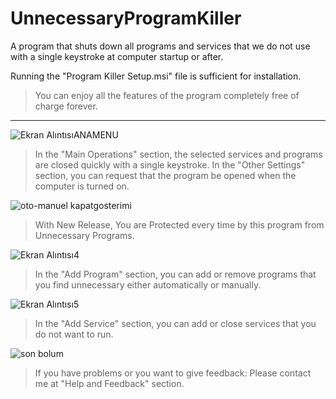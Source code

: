 # UnnecessaryProgramKiller
A program that shuts down all programs and services that we do not use with a single keystroke at computer startup or after.

Running the "Program Killer Setup.msi" file is sufficient for installation.

> You can enjoy all the features of the program completely free of charge forever.

-------------------------------------------------------------------------------------------------------

![Ekran AlıntısıANAMENU](https://user-images.githubusercontent.com/36541960/61123180-5e9a2000-a4ac-11e9-8af8-667f84ed03ca.PNG)
> In the "Main Operations" section, the selected services and programs are closed quickly with a single keystroke.
> In the "Other Settings" section, you can request that the program be opened when the computer is turned on.

![oto-manuel kapatgosterimi](https://user-images.githubusercontent.com/36541960/65151307-82d72780-da2e-11e9-96be-06730b273b74.PNG)
> With New Release, You are Protected every time by this program from Unnecessary Programs.

![Ekran Alıntısı4](https://user-images.githubusercontent.com/36541960/61123184-5f32b680-a4ac-11e9-9284-db55906a1631.PNG)
> In the "Add Program" section, you can add or remove programs that you find unnecessary either automatically or manually.

![Ekran Alıntısı5](https://user-images.githubusercontent.com/36541960/61123175-5e018980-a4ac-11e9-8170-699d6b2b9e84.PNG)
> In the "Add Service" section, you can add or close services that you do not want to run. 

![son bolum](https://user-images.githubusercontent.com/36541960/65151420-bfa31e80-da2e-11e9-8ea1-7db31750f979.PNG)
> If you have problems or you want to give feedback: Please contact me at "Help and Feedback" section.
